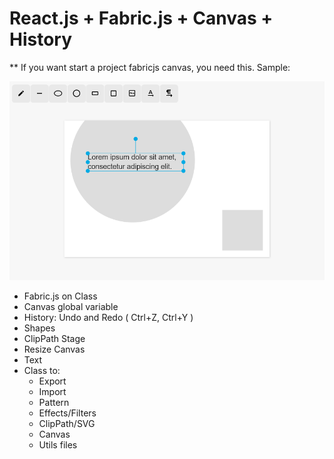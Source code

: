 # React.js + Fabric.js + Canvas + History

** If you want start a project fabricjs canvas, you need this.
Sample:

<img src="/public/assets/images/sample-1.png"/>

* Fabric.js on Class
* Canvas global variable
* History: Undo and Redo ( Ctrl+Z, Ctrl+Y )
* Shapes
* ClipPath Stage
* Resize Canvas
* Text
* Class to: 
  * Export
  * Import
  * Pattern
  * Effects/Filters
  * ClipPath/SVG
  * Canvas
  * Utils files
